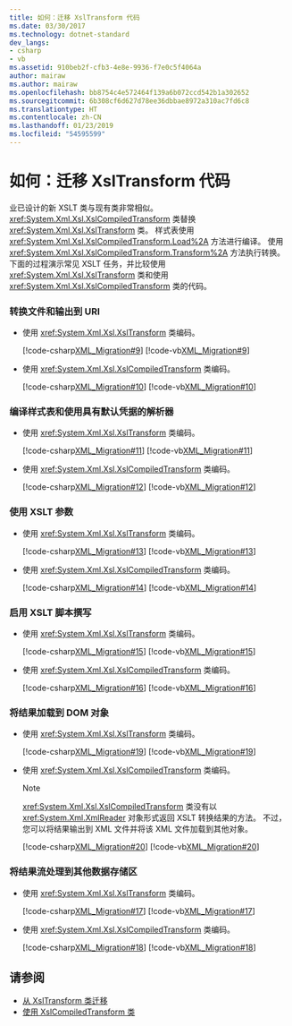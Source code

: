 ```yaml
---
title: 如何：迁移 XslTransform 代码
ms.date: 03/30/2017
ms.technology: dotnet-standard
dev_langs:
- csharp
- vb
ms.assetid: 910beb2f-cfb3-4e8e-9936-f7e0c5f4064a
author: mairaw
ms.author: mairaw
ms.openlocfilehash: bb8754c4e572464f139a6b072ccd542b1a302652
ms.sourcegitcommit: 6b308cf6d627d78ee36dbbae8972a310ac7fd6c8
ms.translationtype: HT
ms.contentlocale: zh-CN
ms.lasthandoff: 01/23/2019
ms.locfileid: "54595599"
---
```

# <a name="how-to-migrate-your-xsltransform-code"></a>如何：迁移 XslTransform 代码
业已设计的新 XSLT 类与现有类非常相似。 <xref:System.Xml.Xsl.XslCompiledTransform> 类替换 <xref:System.Xml.Xsl.XslTransform> 类。 样式表使用 <xref:System.Xml.Xsl.XslCompiledTransform.Load%2A> 方法进行编译。 使用 <xref:System.Xml.Xsl.XslCompiledTransform.Transform%2A> 方法执行转换。 下面的过程演示常见 XSLT 任务，并比较使用 <xref:System.Xml.Xsl.XslTransform> 类和使用 <xref:System.Xml.Xsl.XslCompiledTransform> 类的代码。  
  
### <a name="to-transform-a-file-and-output-to-a-uri"></a>转换文件和输出到 URI  
  
-   使用 <xref:System.Xml.Xsl.XslTransform> 类编码。  
  
     [!code-csharp[XML_Migration#9](../../../../samples/snippets/csharp/VS_Snippets_Data/XML_Migration/CS/migration.cs#9)]
     [!code-vb[XML_Migration#9](../../../../samples/snippets/visualbasic/VS_Snippets_Data/XML_Migration/VB/migration.vb#9)]  
  
-   使用 <xref:System.Xml.Xsl.XslCompiledTransform> 类编码。  
  
     [!code-csharp[XML_Migration#10](../../../../samples/snippets/csharp/VS_Snippets_Data/XML_Migration/CS/migration.cs#10)]
     [!code-vb[XML_Migration#10](../../../../samples/snippets/visualbasic/VS_Snippets_Data/XML_Migration/VB/migration.vb#10)]  
  
### <a name="to-compile-a-style-sheet-and-use-a-resolver-with-default-credentials"></a>编译样式表和使用具有默认凭据的解析器  
  
-   使用 <xref:System.Xml.Xsl.XslTransform> 类编码。  
  
     [!code-csharp[XML_Migration#11](../../../../samples/snippets/csharp/VS_Snippets_Data/XML_Migration/CS/migration.cs#11)]
     [!code-vb[XML_Migration#11](../../../../samples/snippets/visualbasic/VS_Snippets_Data/XML_Migration/VB/migration.vb#11)]  
  
-   使用 <xref:System.Xml.Xsl.XslCompiledTransform> 类编码。  
  
     [!code-csharp[XML_Migration#12](../../../../samples/snippets/csharp/VS_Snippets_Data/XML_Migration/CS/migration.cs#12)]
     [!code-vb[XML_Migration#12](../../../../samples/snippets/visualbasic/VS_Snippets_Data/XML_Migration/VB/migration.vb#12)]  
  
### <a name="to-use-an-xslt-parameter"></a>使用 XSLT 参数  
  
-   使用 <xref:System.Xml.Xsl.XslTransform> 类编码。  
  
     [!code-csharp[XML_Migration#13](../../../../samples/snippets/csharp/VS_Snippets_Data/XML_Migration/CS/migration.cs#13)]
     [!code-vb[XML_Migration#13](../../../../samples/snippets/visualbasic/VS_Snippets_Data/XML_Migration/VB/migration.vb#13)]  
  
-   使用 <xref:System.Xml.Xsl.XslCompiledTransform> 类编码。  
  
     [!code-csharp[XML_Migration#14](../../../../samples/snippets/csharp/VS_Snippets_Data/XML_Migration/CS/migration.cs#14)]
     [!code-vb[XML_Migration#14](../../../../samples/snippets/visualbasic/VS_Snippets_Data/XML_Migration/VB/migration.vb#14)]  
  
### <a name="to-enable-xslt-scripting"></a>启用 XSLT 脚本撰写  
  
-   使用 <xref:System.Xml.Xsl.XslTransform> 类编码。  
  
     [!code-csharp[XML_Migration#15](../../../../samples/snippets/csharp/VS_Snippets_Data/XML_Migration/CS/migration.cs#15)]
     [!code-vb[XML_Migration#15](../../../../samples/snippets/visualbasic/VS_Snippets_Data/XML_Migration/VB/migration.vb#15)]  
  
-   使用 <xref:System.Xml.Xsl.XslCompiledTransform> 类编码。  
  
     [!code-csharp[XML_Migration#16](../../../../samples/snippets/csharp/VS_Snippets_Data/XML_Migration/CS/migration.cs#16)]
     [!code-vb[XML_Migration#16](../../../../samples/snippets/visualbasic/VS_Snippets_Data/XML_Migration/VB/migration.vb#16)]  
  
### <a name="to-load-the-results-into-a-dom-object"></a>将结果加载到 DOM 对象  
  
-   使用 <xref:System.Xml.Xsl.XslTransform> 类编码。  
  
     [!code-csharp[XML_Migration#19](../../../../samples/snippets/csharp/VS_Snippets_Data/XML_Migration/CS/migration.cs#19)]
     [!code-vb[XML_Migration#19](../../../../samples/snippets/visualbasic/VS_Snippets_Data/XML_Migration/VB/migration.vb#19)]  
  
-   使用 <xref:System.Xml.Xsl.XslCompiledTransform> 类编码。  
  
    > [!NOTE]
    >  <xref:System.Xml.Xsl.XslCompiledTransform> 类没有以 <xref:System.Xml.XmlReader> 对象形式返回 XSLT 转换结果的方法。 不过，您可以将结果输出到 XML 文件并将该 XML 文件加载到其他对象。  
  
     [!code-csharp[XML_Migration#20](../../../../samples/snippets/csharp/VS_Snippets_Data/XML_Migration/CS/migration.cs#20)]
     [!code-vb[XML_Migration#20](../../../../samples/snippets/visualbasic/VS_Snippets_Data/XML_Migration/VB/migration.vb#20)]  
  
### <a name="to-stream-the-results-into-another-data-store"></a>将结果流处理到其他数据存储区  
  
-   使用 <xref:System.Xml.Xsl.XslTransform> 类编码。  
  
     [!code-csharp[XML_Migration#17](../../../../samples/snippets/csharp/VS_Snippets_Data/XML_Migration/CS/migration.cs#17)]
     [!code-vb[XML_Migration#17](../../../../samples/snippets/visualbasic/VS_Snippets_Data/XML_Migration/VB/migration.vb#17)]  
  
-   使用 <xref:System.Xml.Xsl.XslCompiledTransform> 类编码。  
  
     [!code-csharp[XML_Migration#18](../../../../samples/snippets/csharp/VS_Snippets_Data/XML_Migration/CS/migration.cs#18)]
     [!code-vb[XML_Migration#18](../../../../samples/snippets/visualbasic/VS_Snippets_Data/XML_Migration/VB/migration.vb#18)]  
  
## <a name="see-also"></a>请参阅

- [从 XslTransform 类迁移](../../../../docs/standard/data/xml/migrating-from-the-xsltransform-class.md)
- [使用 XslCompiledTransform 类](../../../../docs/standard/data/xml/using-the-xslcompiledtransform-class.md)

